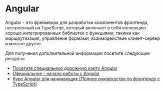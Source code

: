 # Angular

Angular - это фреймворк для разработки компонентов фронтенда, построенный на TypeScript, который включает в себя коллекцию хорошо интегрированных библиотек с функциями, такими как маршрутизация, управление формами, взаимодействие клиент-сервер и многое другое.

Для получения дополнительной информации посетите следующие ресурсы:

- [Посетите специальную дорожную карту Angular](/angular)
- [Официальное - начало работы с Angular](https://angular.io/start)
- [Курс Angular для начинающих [Полное руководство по фронтенду с TypeScript]](https://www.youtube.com/watch?v=3qBXWUpoPHo)
